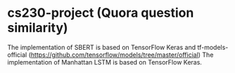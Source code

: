 # cs230-project (Quora question similarity)

The implementation of SBERT is based on TensorFlow Keras and tf-models-official (https://github.com/tensorflow/models/tree/master/official)
The implementation of Manhattan LSTM is based on TensorFlow Keras.
